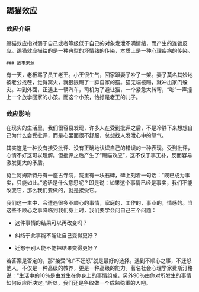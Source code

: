 ## 踢猫效应

### 效应介绍

​	踢猫效应指对弱于自己或者等级低于自己的对象发泄不满情绪，而产生的连锁反应。踢猫效应描绘的是一种典型的坏情绪的传染，本质上是一种心理疾病的传染。

	### 故事来源

​	有一天，老板骂了员工老王。小王很生气，回家跟妻子吵了一架。妻子莫名其妙地被老公找茬，觉得窝火，就狠狠踢了一脚自家的猫。猫无端被踢，就冲出家门躲灾。冲到外面，正遇上一辆汽车，司机为了避让猫，一个紧急大转弯，“嘭”一声撞上一个放学回家的小孩。而这个小孩，恰好是老王的儿子。

### 效应影响

​	在现实的生活里，我们很容易发现，许多人在受到批评之后，不是冷静下来想想自己为什么会受批评，而是心里面很不舒服，总想找人发泄心中的怨气。

​	其实这是一种没有接受批评、没有正确地认识自己的错误的一种表现。受到批评，心情不好这可以理解。但批评之后产生了“踢猫效应”，这不仅于事无补，反而容易激发更大的矛盾。

荷兰阿姆斯特丹有一座古寺院，院里有一块石碑，碑上刻着一句话：“既已成为事实，只能如此。”这话是什么意思呢？即是说：如果这个事情已经是事实，我们不能改变它，那么我们要做的，就是接受它。

​	我们这一生中，会遭遇很多不顺心的事情，家庭的，工作的，事业的，情感的。当这些不顺心之事降临到我们身上时，我们要学会问自己三个问题：

- 这件事情的结果可以再改变吗？

- 纠结于此事能不能让自己变得更好？

- 迁怒于别人能不能把结果变得更好？

若答案是否定的，那“接受”和“不迁怒”就是最好的选择。遇到不顺心之事，不迁怒他人，不仅是一种高级的教养，更是一种高级的能力。著名社会心理学家费斯汀格说：“生活中的10％是由发生在你身上的事情组成，另外90％由你对所发生的事情如何反应所决定。”所以，我们还是争取做一个成熟稳重的人吧。